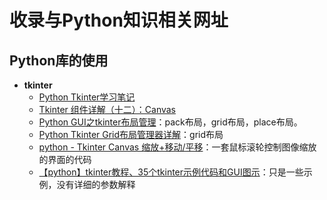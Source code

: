 # 收录与Python知识相关网址

## Python库的使用
- **tkinter**
  - [Python Tkinter学习笔记](https://www.cnblogs.com/wbyixx/p/11987250.html)
  - [Tkinter 组件详解（十二）：Canvas](https://blog.csdn.net/qq_41556318/article/details/85272026)
  - [Python GUI之tkinter布局管理](https://blog.csdn.net/yingshukun/article/details/53983812)：pack布局，grid布局，place布局。
  - [Python Tkinter Grid布局管理器详解](https://www.cnblogs.com/ruo-li-suo-yi/p/7425307.html)：grid布局
  - [python - Tkinter Canvas 缩放+移动/平移](https://www.coder.work/article/348478)：一套鼠标滚轮控制图像缩放的界面的代码
  - [【python】tkinter教程、35个tkinter示例代码和GUI图示](https://simple.blog.csdn.net/article/details/86662104)：只是一些示例，没有详细的参数解释
